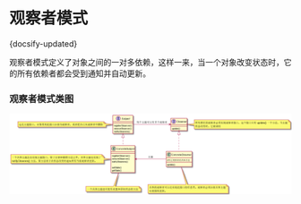 #  观察者模式
{docsify-updated}

观察者模式定义了对象之间的一对多依赖，这样一来，当一个对象改变状态时，它的所有依赖者都会受到通知并自动更新。

### 观察者模式类图
<center><img src="pics/plantuml/observe-pattern.png" alt=""></center>
